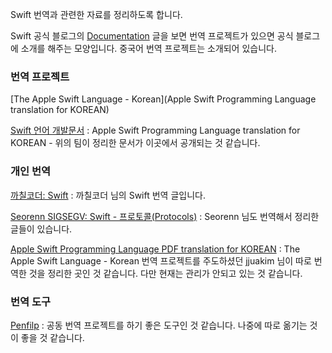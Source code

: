 Swift 번역과 관련한 자료를 정리하도록 합니다.

Swift 공식 블로그의 [Documentation](https://swift.org/documentation/#the-swift-programming-language) 글을 보면 번역 프로젝트가 있으면 공식 블로그에 소개를 해주는 모양입니다. 중국어 번역 프로젝트는 소개되어 있습니다. 

### 번역 프로젝트 

[The Apple Swift Language - Korean](Apple Swift Programming Language translation for KOREAN)

[Swift 언어 개발문서](http://swift.leantra.kr) : Apple Swift Programming Language translation for KOREAN - 위의 팀이 정리한 문서가 이곳에서 공개되는 것 같습니다.

### 개인 번역

[까칠코더: Swift](http://kka7.tistory.com/category/Swift) : 까칠코더 님의 Swift 번역 글입니다.

[Seorenn SIGSEGV: Swift - 프로토콜(Protocols)](http://seorenn.blogspot.kr/2014/06/swift-protocols.html) : Seorenn 님도 번역해서 정리한 글들이 있습니다. 

[Apple Swift Programming Language PDF translation for KOREAN](https://www.penflip.com/jjuakim/swift-korean/blob/5d6ce2c73e90a7099d14521049f71a85324e2f66/About.txt) : The Apple Swift Language - Korean 번역 프로젝트를 주도하셨던 jjuakim 님이 따로 번역한 것을 정리한 곳인 것 같습니다. 다만 현재는 관리가 안되고 있는 것 같습니다.

### 번역 도구 

[Penfilp](https://www.penflip.com) : 공동 번역 프로젝트를 하기 좋은 도구인 것 같습니다. 나중에 따로 옮기는 것이 좋을 것 같습니다.
